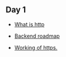 ## Day 1

- [What is http](https://www.geeksforgeeks.org/what-is-http/)

- [Backend roadmap](https://www.geeksforgeeks.org/backend-developer-roadmap/)

- [Working of https.](https://www.geeksforgeeks.org/explain-working-of-https/)